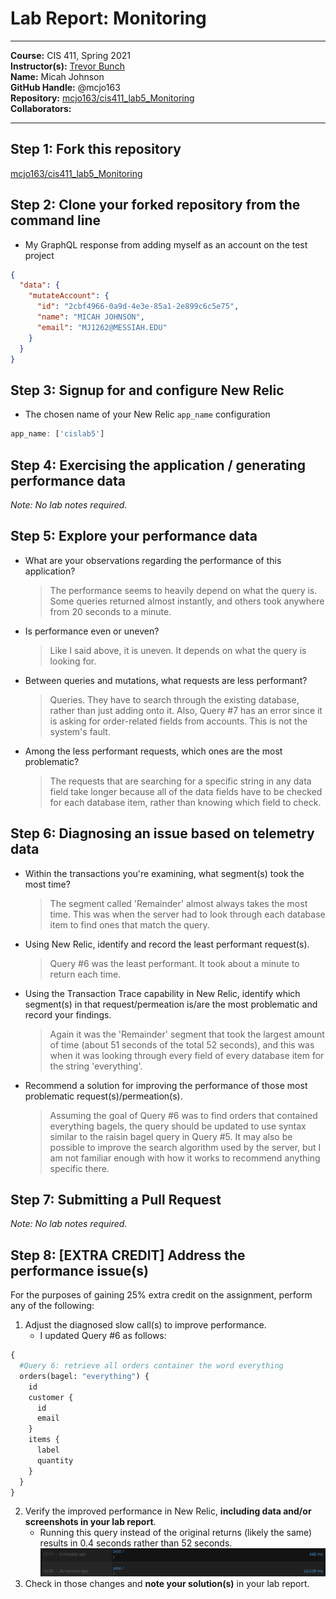 # Lab Report: Monitoring

___
**Course:** CIS 411, Spring 2021  
**Instructor(s):** [Trevor Bunch](https://github.com/trevordbunch)  
**Name:** Micah Johnson  
**GitHub Handle:** @mcjo163  
**Repository:** [mcjo163/cis411_lab5_Monitoring](https://github.com/mcjo163/cis411_lab5_Monitoring)  
**Collaborators:**
___

## Step 1: Fork this repository

[mcjo163/cis411_lab5_Monitoring](https://github.com/mcjo163/cis411_lab5_Monitoring)

## Step 2: Clone your forked repository from the command line

- My GraphQL response from adding myself as an account on the test project

```json
{
  "data": {
    "mutateAccount": {
      "id": "2cbf4966-0a9d-4e3e-85a1-2e899c6c5e75",
      "name": "MICAH JOHNSON",
      "email": "MJ1262@MESSIAH.EDU"
    }
  }
}
```

## Step 3: Signup for and configure New Relic

- The chosen name of your New Relic ```app_name``` configuration
  
```js
app_name: ['cislab5']
```

## Step 4: Exercising the application / generating performance data

_Note: No lab notes required._

## Step 5: Explore your performance data

- What are your observations regarding the performance of this application?
  > The performance seems to heavily depend on what the query is. Some queries returned almost instantly, and others took anywhere from 20 seconds to a minute.
- Is performance even or uneven?
  > Like I said above, it is uneven. It depends on what the query is looking for.
- Between queries and mutations, what requests are less performant?
  > Queries. They have to search through the existing database, rather than just adding onto it. Also, Query #7 has an error since it is asking for order-related fields from accounts. This is not the system's fault.
- Among the less performant requests, which ones are the most problematic?
  > The requests that are searching for a specific string in any data field take longer because all of the data fields have to be checked for each database item, rather than knowing which field to check.

## Step 6: Diagnosing an issue based on telemetry data

- Within the transactions you're examining, what segment(s) took the most time?
  > The segment called 'Remainder' almost always takes the most time. This was when the server had to look through each database item to find ones that match the query.
- Using New Relic, identify and record the least performant request(s).
  > Query #6 was the least performant. It took about a minute to return each time.
- Using the Transaction Trace capability in New Relic, identify which segment(s) in that request/permeation is/are the most problematic and record your findings.
  > Again it was the 'Remainder' segment that took the largest amount of time (about 51 seconds of the total 52 seconds), and this was when it was looking through every field of every database item for the string 'everything'.
- Recommend a solution for improving the performance of those most problematic request(s)/permeation(s).
  > Assuming the goal of Query #6 was to find orders that contained everything bagels, the query should be updated to use syntax similar to the raisin bagel query in Query #5. It may also be possible to improve the search algorithm used by the server, but I am not familiar enough with how it works to recommend anything specific there.

## Step 7: Submitting a Pull Request

_Note: No lab notes required._

## Step 8: [EXTRA CREDIT] Address the performance issue(s)

For the purposes of gaining 25% extra credit on the assignment, perform any of the following:

1. Adjust the diagnosed slow call(s) to improve performance.
   - I updated Query #6 as follows:

```graphql
{
  #Query 6: retrieve all orders container the word everything
  orders(bagel: "everything") {
    id
    customer {
      id
      email
    }
    items {
      label
      quantity
    }
  }
}
```

2. Verify the improved performance in New Relic, **including data and/or screenshots in your lab report**.
   - Running this query instead of the original returns (likely the same) results in 0.4 seconds rather than 52 seconds.
   ![query improvement](/assets/extra_credit.png)
3. Check in those changes and **note your solution(s)** in your lab report.
